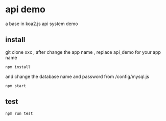 # api demo

a base in koa2.js api system demo

## install
git clone xxx , after change the app name , replace api_demo for your app name
```
npm install
```

and change the database name and password from /config/mysql.js

```
npm start
```

## test
```
npm run test
```




